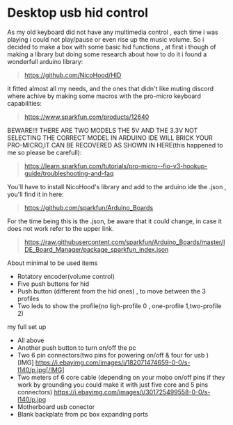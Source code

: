 # Desktop usb hid control

As my old keyboard did not have any multimedia control , each time i was playing i could not play/pause or even rise up the music volume.
So i decided to make a box with some basic hid functions , at first i though of making a library but doing some research about how to do it i found a wonderfull arduino library:
>https://github.com/NicoHood/HID

it fitted almost all my needs, and the ones that didn't like muting discord where achive by making some macros with the pro-micro keyboard capabilities:
>https://www.sparkfun.com/products/12640
>
BEWARE!!! THERE ARE TWO MODELS THE 5V AND THE 3.3V NOT SELECTING THE CORRECT MODEL IN ARDUINO IDE WILL BRICK YOUR PRO-MICRO,IT CAN BE RECOVERED AS SHOWN IN HERE(this happened to me so please be carefull):
>https://learn.sparkfun.com/tutorials/pro-micro--fio-v3-hookup-guide/troubleshooting-and-faq
>

You'll have to install NicoHood's library and add to the arduino ide the .json , you'll find it in here:
>https://github.com/sparkfun/Arduino_Boards
>
For the time being this is the .json, be aware that it could change, in case it does not work refer to the upper link.
>https://raw.githubusercontent.com/sparkfun/Arduino_Boards/master/IDE_Board_Manager/package_sparkfun_index.json
>

About minimal to be used items

- Rotatory encoder(volume control)
- Five push buttons for hid
- Push button (different from the hid ones) , to move between the 3 profiles
- Two leds to show the profile(no ligh-profile 0 , one-profile 1,two-profile 2)

my full set up
 - All above
 - Another push button to turn on/off the pc
 - Two 6 pin connectors(two pins for powering on/off & four for usb )
  [IMG] https://i.ebayimg.com/images/i/182071474659-0-0/s-l140/p.jpg[/IMG]
 - Two meters of 6 core cable (depending on your mobo on/off pins if they work by grounding you could make it with just five core and 5       pins connectors)
   https://i.ebayimg.com/images/i/301725499558-0-0/s-l140/p.jpg
 - Motherboard usb conector
 - Blank backplate from pc box expanding ports
 
 
